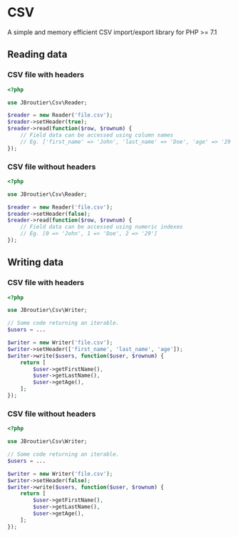 # CSV

A simple and memory efficient CSV import/export library for PHP >= 7.1

## Reading data

### CSV file with headers

```php
<?php

use JBroutier\Csv\Reader;

$reader = new Reader('file.csv');
$reader->setHeader(true);
$reader->read(function($row, $rownum) {
    // Field data can be accessed using column names
    // Eg. ['first_name' => 'John', 'last_name' => 'Doe', 'age' => '29']
});
```

### CSV file without headers

```php
<?php

use JBroutier\Csv\Reader;

$reader = new Reader('file.csv');
$reader->setHeader(false);
$reader->read(function($row, $rownum) {
    // Field data can be accessed using numeric indexes
    // Eg. [0 => 'John', 1 => 'Doe', 2 => '29']
});
```

## Writing data

### CSV file with headers

```php
<?php

use JBroutier\Csv\Writer;

// Some code returning an iterable.
$users = ...

$writer = new Writer('file.csv');
$writer->setHeader(['first_name', 'last_name', 'age']);
$writer->write($users, function($user, $rownum) {
    return [
        $user->getFirstName(),
        $user->getLastName(),
        $user->getAge(),
    ];
});
```

### CSV file without headers

```php
<?php

use JBroutier\Csv\Writer;

// Some code returning an iterable.
$users = ...

$writer = new Writer('file.csv');
$writer->setHeader(false);
$writer->write($users, function($user, $rownum) {
    return [
        $user->getFirstName(),
        $user->getLastName(),
        $user->getAge(),
    ];
});
```
